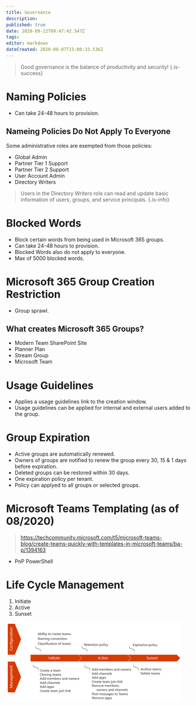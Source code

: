 ```yaml
---
title: Governance
description: 
published: true
date: 2020-09-22T09:47:42.547Z
tags: 
editor: markdown
dateCreated: 2020-08-07T15:00:33.536Z
---
```


> Good governance is the balance of productivity and security!
{.is-success}
# Naming Policies
- Can take 24-48 hours to provision.
## Nameing Policies Do Not Apply To Everyone
Some administrative roles are exempted from those policies:
- Global Admin
- Partner Tier 1 Support
- Partner Tier 2 Support
- User Account Admin
- Directory Writers
> Users in the Directory Writers role can read and update basic information of users, groups, and service principals.
{.is-info}

# Blocked Words
- Block certain words from being used in Microsoft 365 groups.
- Can take 24-48 hours to provision.
- Blocked Words also do not apply to everyone.
- Max of 5000 blocked words.

# Microsoft 365 Group Creation Restriction
- Group sprawl.
## What creates Microsoft 365 Groups?
- Modern Team SharePoint Site
- Planner Plan
- Stream Group
- Microsoft Team

# Usage Guidelines
- Applies a usage guidelines link to the creation window.
- Usage guidelines can be applied for internal and external users added to the group.

# Group Expiration
- Active groups are automatically renewed.
- Owners of groups are notified to renew the group every 30, 15 & 1 days before expiration.
- Deleted groups can be restored within 30 days.
- One expiration policy per tenant.
- Policy can applyed to all groups or selected groups.

# Microsoft Teams Templating (as of 08/2020)
> https://techcommunity.microsoft.com/t5/microsoft-teams-blog/create-teams-quickly-with-templates-in-microsoft-teams/ba-p/1394163
- PnP PowerShell

# Life Cycle Management
1. Initiate
2. Active
3. Sunset

![lifecycle.png](/lifecycle.png)


